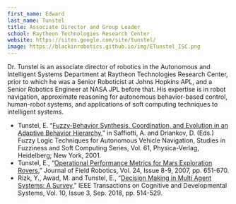 ```yaml
---
first_name: Edward
last_name: Tunstel
title: Associate Director and Group Leader
school: Raytheon Technologies Research Center
website: https://sites.google.com/site/tunstel/
image: https://blackinrobotics.github.io/img/ETunstel_ISC.png
---
```

Dr. Tunstel is an associate director of robotics in the Autonomous and Intelligent Systems Department at Raytheon Technologies Research Center, prior to which he was a Senior Roboticist at Johns Hopkins APL, and a Senior Robotics Engineer at NASA JPL before that. His expertise is in robot navigation, approximate reasoning for autonomous behavior-based control, human-robot systems, and applications of soft computing techniques to intelligent systems. 
- Tunstel, E. “[Fuzzy-Behavior Synthesis, Coordination, and Evolution in an Adaptive Behavior Hierarchy](https://link.springer.com/chapter/10.1007%2F978-3-7908-1835-2_9),” in Saffiotti, A. and Driankov, D. (Eds.) Fuzzy Logic Techniques for Autonomous Vehicle Navigation, Studies in Fuzziness and Soft Computing Series, Vol. 61, Physica-Verlag, Heidelberg; New York, 2001.
- Tunstel, E., “[Operational Performance Metrics for Mars Exploration Rovers](https://onlinelibrary.wiley.com/doi/abs/10.1002/rob.20205),” Journal of Field Robotics, Vol. 24, Issue 8-9, 2007, pp. 651-670.
- Rizk, Y., Awad, M. and Tunstel, E., “[Decision Making in Multi Agent Systems: A Survey](https://ieeexplore.ieee.org/document/8365805),” IEEE Transactions on Cognitive and Developmental Systems, Vol. 10, Issue 3, Sep. 2018, pp. 514-529. 
